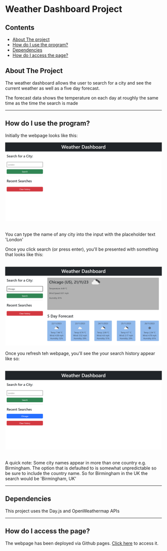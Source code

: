 # Weather Dashboard Project

## Contents

- [About The project](#about-the-project)
- [How do I use the program?](#how-do-i-use-the-program)
- [Dependencies](#Dependencies)
- [How do I access the page?](#how-do-i-access-the-page)


## About The Project

The weather dashboard allows the user to search for a city and see the current weather as well as a five day forecast.

The forecast data shows the temperature on each day at roughly the same time as the time the search is made

---

## How do I use the program?

Initially the webpage looks like this: 

<img src="./assets/screenshots/wdp-initial.png">

\
You can type the name of any city into the input with the placeholder text 'London'

Once you click search (or press enter), you'll be presented with something that looks like this: 

\
<img src="./assets/screenshots/wdp-first-search.png">


Once you refresh teh webpage, you'll see the your search history appear like so: 

\
<img src="./assets/screenshots/wdp-search-history.png">

\
A quick note: Some city names appear in more than one country e.g. Birmingham. The option that is defaulted to is somewhat unpredictable so be sure to include the country name. So for Birmingham in the UK the search would be 'Birmingham, UK'

---

## Dependencies

This project uses the Day.js and OpenWeathermap APIs

---

## How do I access the page?

The webpage has been deployed via Github pages. [Click here](https://syntaxerror-23.github.io/weather-dashboard-project/) to access it.
